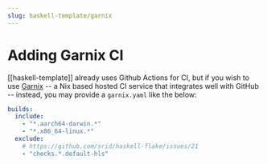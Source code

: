 ```yaml
---
slug: haskell-template/garnix
---
```


# Adding Garnix CI

[[haskell-template]] already uses Github Actions for CI, but if you wish to use [Garnix](https://garnix.io/) -- a Nix based hosted CI service that integrates well with GitHub -- instead, you may provide a `garnix.yaml` like the below:

```yaml
builds:
  include:
    - "*.aarch64-darwin.*"
    - "*.x86_64-linux.*"
  exclude:
    # https://github.com/srid/haskell-flake/issues/21
    - "checks.*.default-hls"
```
